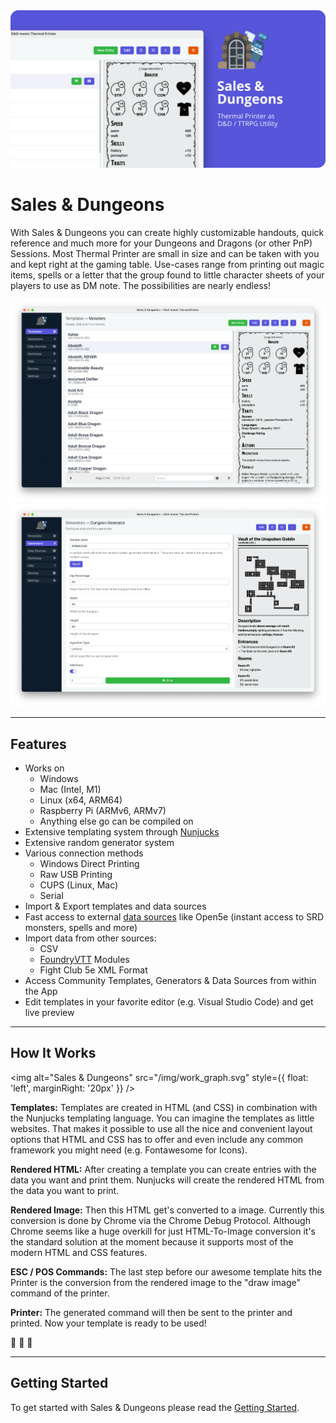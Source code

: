 <img src="/img/readme_header.png" />

# Sales & Dungeons

With Sales & Dungeons you can create highly customizable handouts, quick reference and much more for your Dungeons and Dragons (or other PnP) Sessions.
Most Thermal Printer are small in size and can be taken with you and kept right at the gaming table. Use-cases range from printing out magic items, spells
or a letter that the group found to little character sheets of your players to use as DM note. The possibilities are nearly endless!

<center>
    <img src="/img/screenshot.png" style={{maxWidth: "700px"}} />
    <img src="/img/screenshot_gen.png" style={{maxWidth: "700px"}} />
</center>

---

## Features

- Works on
    - Windows
    - Mac (Intel, M1)
    - Linux (x64, ARM64)
    - Raspberry Pi (ARMv6, ARMv7)
    - Anything else go can be compiled on
- Extensive templating system through [Nunjucks](https://mozilla.github.io/nunjucks/)
- Extensive random generator system
- Various connection methods
    - Windows Direct Printing
    - Raw USB Printing
    - CUPS (Linux, Mac)
    - Serial
- Import & Export templates and data sources
- Fast access to external [data sources](https://github.com/BigJk/snd/wiki/Data-Sources) like Open5e (instant access to SRD monsters, spells and more)
- Import data from other sources:
    - CSV
    - [FoundryVTT](https://foundryvtt.com/) Modules
    - Fight Club 5e XML Format
- Access Community Templates, Generators & Data Sources from within the App
- Edit templates in your favorite editor (e.g. Visual Studio Code) and get live preview

---

## How It Works

<img alt="Sales &amp; Dungeons" src="/img/work_graph.svg" style={{ float: 'left', marginRight: '20px' }} />

**Templates:** Templates are created in HTML (and CSS) in combination with the Nunjucks templating language. You can imagine
the templates as little websites. That makes it possible to use all the nice and convenient layout options that HTML and CSS
has to offer and even include any common framework you might need (e.g. Fontawesome for Icons).

**Rendered HTML:** After creating a template you can create entries with the data you want and print them.
Nunjucks will create the rendered HTML from the data you want to print.

**Rendered Image:** Then this HTML get's converted to a image. Currently this conversion is done by Chrome via the
Chrome Debug Protocol. Although Chrome seems like a huge overkill for just HTML-To-Image conversion it's the standard solution at the
moment because it supports most of the modern HTML and CSS features.

**ESC / POS Commands:** The last step before our awesome template hits the Printer is the conversion from the rendered image
to the "draw image" command of the printer.

**Printer:** The generated command will then be sent to the printer and printed. Now your template is ready to be used!

:tada: :tada: :tada:

---

## Getting Started

To get started with Sales & Dungeons please read the [Getting Started](/docs/intro).